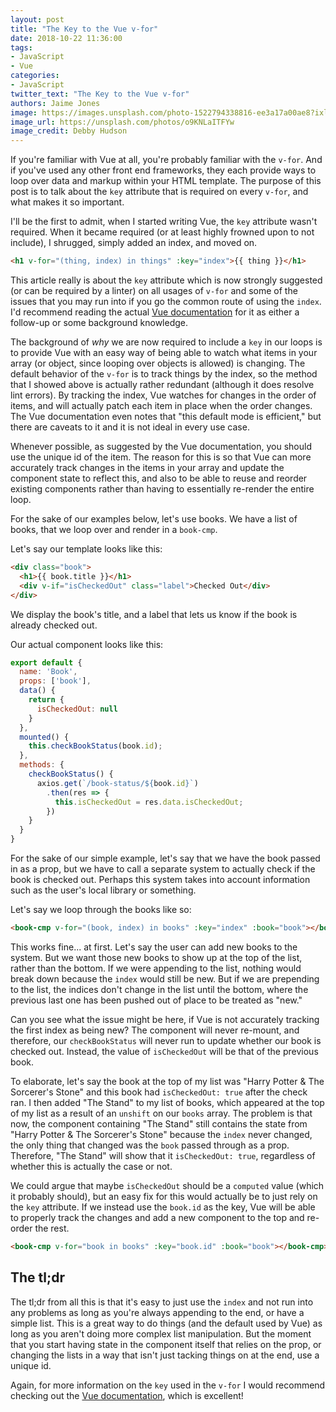 ```yaml
---
layout: post
title: "The Key to the Vue v-for"
date: 2018-10-22 11:36:00
tags:
- JavaScript
- Vue
categories:
- JavaScript
twitter_text: "The Key to the Vue v-for"
authors: Jaime Jones
image: https://images.unsplash.com/photo-1522794338816-ee3a17a00ae8?ixlib=rb-0.3.5&ixid=eyJhcHBfaWQiOjEyMDd9&s=28707e35e45dd456c20daa5dee1b5396&auto=format&fit=crop&w=1267&q=80
image_url: https://unsplash.com/photos/o9KNLaITFYw
image_credit: Debby Hudson
---
```


If you're familiar with Vue at all, you're probably familiar with the `v-for`. And if you've used any other front end frameworks, they each provide ways to loop over data and markup within your HTML template. The purpose of this post is to talk about the `key` attribute that is required on every `v-for`, and what makes it so important.

I'll be the first to admit, when I started writing Vue, the `key` attribute wasn't required. When it became required (or at least highly frowned upon to not include), I shrugged, simply added an index, and moved on.
```html
<h1 v-for="(thing, index) in things" :key="index">{{ thing }}</h1>
```

This article really is about the `key` attribute which is now strongly suggested (or can be required by a linter) on all usages of `v-for` and some of the issues that you may run into if you go the common route of using the `index`. I'd recommend reading the actual [Vue documentation](https://vuejs.org/v2/guide/list.html#key) for it as either a follow-up or some background knowledge.

The background of _why_ we are now required to include a `key` in our loops is to provide Vue with an easy way of being able to watch what items in your array (or object, since looping over objects is allowed) is changing. The default behavior of the `v-for` is to track things by the index, so the method that I showed above is actually rather redundant (although it does resolve lint errors). By tracking the index, Vue watches for changes in the order of items, and will actually patch each item in place when the order changes. The Vue documentation even notes that "this default mode is efficient," but there are caveats to it and it is not ideal in every use case.

Whenever possible, as suggested by the Vue documentation, you should use the unique id of the item. The reason for this is so that  Vue can more accurately track changes in the items in your array and update the component state to reflect this, and also to be able to reuse and reorder existing components rather than having to essentially re-render the entire loop.

For the sake of our examples below, let's use books. We have a list of books, that we loop over and render in a `book-cmp`.

Let's say our template looks like this:
```html
<div class="book">
  <h1>{{ book.title }}</h1>
  <div v-if="isCheckedOut" class="label">Checked Out</div>
</div>
```
We display the book's title, and a label that lets us know if the book is already checked out.

Our actual component looks like this:
```javascript
export default {
  name: 'Book',
  props: ['book'],
  data() {
    return {
      isCheckedOut: null
    }
  },
  mounted() {
    this.checkBookStatus(book.id);
  },
  methods: {
    checkBookStatus() {
      axios.get(`/book-status/${book.id}`)
        .then(res => {
          this.isCheckedOut = res.data.isCheckedOut;
        })
    }
  }
}
```
For the sake of our simple example, let's say that we have the book passed in as a prop, but we have to call a separate system to actually check if the book is checked out. Perhaps this system takes into account information such as the user's local library or something.

Let's say we loop through the books like so:
```html
<book-cmp v-for="(book, index) in books" :key="index" :book="book"></book-cmp>
```

This works fine... at first. Let's say the user can add new books to the system. But we want those new books to show up at the top of the list, rather than the bottom. If we were appending to the list, nothing would break down because the `index` would still be new. But if we are prepending to the list, the indices don't change in the list until the bottom, where the previous last one has been pushed out of place to be treated as "new."

Can you see what the issue might be here, if Vue is not accurately tracking the first index as being new? The component will never re-mount, and therefore, our `checkBookStatus` will never run to update whether our book is checked out. Instead, the value of `isCheckedOut` will be that of the previous book.

To elaborate, let's say the book at the top of my list was "Harry Potter & The Sorcerer's Stone" and this book had `isCheckedOut: true` after the check ran. I then added "The Stand" to my list of books, which appeared at the top of my list as a result of an `unshift` on our `books` array. The problem is that now, the component containing "The Stand" still contains the state from "Harry Potter & The Sorcerer's Stone" because the `index` never changed, the only thing that changed was the `book` passed through as a prop. Therefore, "The Stand" will show that it `isCheckedOut: true`, regardless of whether this is actually the case or not.

We could argue that maybe `isCheckedOut` should be a `computed` value (which it probably should), but an easy fix for this would actually be to just rely on the `key` attribute. If we instead use the `book.id` as the key, Vue will be able to properly track the changes and add a new component to the top and re-order the rest.
```html
<book-cmp v-for="book in books" :key="book.id" :book="book"></book-cmp>
```

## The tl;dr
The tl;dr from all this is that it's easy to just use the `index` and not run into any problems as long as you're always appending to the end, or have a simple list. This is a great way to do things (and the default used by Vue) as long as you aren't doing more complex list manipulation. But the moment that you start having state in the component itself that relies on the prop, or changing the lists in a way that isn't just tacking things on at the end, use a unique id.

Again, for more information on the `key` used in the `v-for` I would recommend checking out the [Vue documentation](https://vuejs.org/v2/guide/list.html#key), which is excellent!
